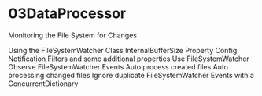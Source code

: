 # 03DataProcessor
Monitoring the File System for Changes

Using the FileSystemWatcher Class
InternalBufferSize Property
Config Notification Filters and some additional properties
Use FileSystemWatcher
Observe FileSystemWatcher Events
Auto process created files
Auto processing changed files
Ignore duplicate FileSystemWatcher Events with a ConcurrentDictionary
